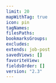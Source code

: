 ```yaml
---
limit: 20
mapWithTag: true
icon: pin
tagNames: 
filesPaths: 
bookmarksGroups: 
excludes: 
extends: job-post
savedViews: []
favoriteView: 
fieldsOrder: []
version: "2.3"
---
```

